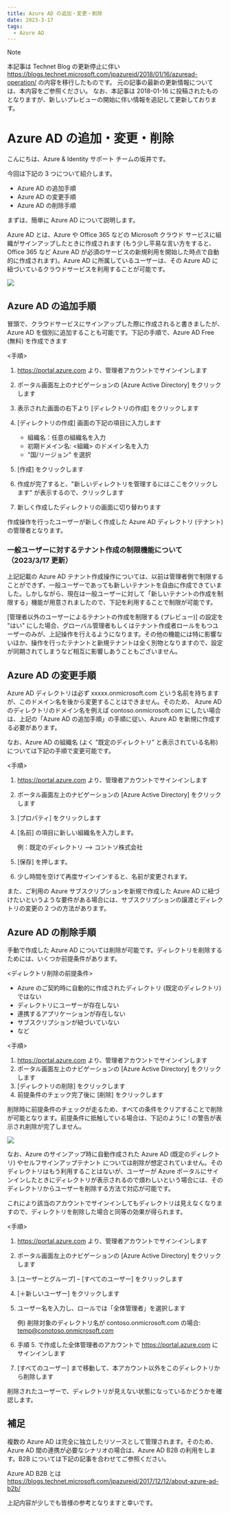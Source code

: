 ```yaml
---
title: Azure AD の追加・変更・削除
date: 2023-3-17
tags:
  - Azure AD
---
```


> [!NOTE]
> 本記事は Technet Blog の更新停止に伴い https://blogs.technet.microsoft.com/jpazureid/2018/01/16/azuread-operation/ の内容を移行したものです。
> 元の記事の最新の更新情報については、本内容をご参照ください。
> なお、本記事は 2018-01-16 に投稿されたものとなりますが、新しいプレビューの開始に伴い情報を追記して更新しております。

# Azure AD の追加・変更・削除

こんにちは、Azure & Identity サポート チームの坂井です。

今回は下記の 3 つについて紹介します。

- Azure AD の追加手順
- Azure AD の変更手順
- Azure AD の削除手順

まずは、簡単に Azure AD について説明します。

Azure AD とは、Azure や Office 365 などの Microsoft クラウド サービスに組織がサインアップしたときに作成されます (もう少し平易な言い方をすると、 Office 365 など Azure AD が必須のサービスの新規利用を開始した時点で自動的に作成されます)。Azure AD に所属しているユーザーは、その Azure AD に紐づいているクラウドサービスを利用することが可能です。

![](./add-modify-delete-directory/user-access-o365-subscription.png)

## Azure AD の追加手順

冒頭で、クラウドサービスにサインアップした際に作成されると書きましたが、Azure AD を個別に追加することも可能です。下記の手順で、Azure AD Free (無料) を作成できます

<手順>

1. https://portal.azure.com より、管理者アカウントでサインインします
2. ポータル画面左上のナビゲーションの [Azure Active Directory] をクリックします
3. 表示された画面の右下より  [ディレクトリの作成] をクリックします
4. [ディレクトリの作成] 画面の下記の項目に入力します

    - 組織名：任意の組織名を入力
    - 初期ドメイン名: <組織> のドメイン名を入力
    - "国/リージョン" を選択

5. [作成] をクリックします
6. 作成が完了すると、"新しいディレクトリを管理するにはここをクリックします" が表示するので、クリックします
7. 新しく作成したディレクトリの画面に切り替わります

作成操作を行ったユーザーが新しく作成した Azure AD ディレクトリ (テナント) の管理者となります。

### 一般ユーザーに対するテナント作成の制限機能について（2023/3/17 更新）
上記記載の Azure AD テナント作成操作については、以前は管理者側で制限することができず、一般ユーザーであっても新しいテナントを自由に作成できていました。しかしながら、現在は一般ユーザーに対して「新しいテナントの作成を制限する」機能が用意されましたので、下記を利用することで制限が可能です。



[管理者以外のユーザーによるテナントの作成を制限する (プレビュー)] の設定を "はい" にした場合、グローバル管理者もしくはテナント作成者ロールをもつユーザーのみが、上記操作を行えるようになります。その他の機能には特に影響ないほか、操作を行ったテナントと新規テナントは全く別物となりますので、設定が同期されてしまうなど相互に影響しあうこともございません。

## Azure AD の変更手順

Azure AD ディレクトリは必ず xxxxx.onmicrosoft.com という名前を持ちますが、このドメイン名を後から変更することはできません。そのため、 Azure AD のディレクトリのドメイン名を例えば contoso.onmicrosoft.com にしたい場合は、上記の「Azure AD の追加手順」の手順に従い、Azure AD を新規に作成する必要があります。

なお、Azure AD の組織名 (よく ”既定のディレクトリ” と表示されている名称) については下記の手順で変更可能です。

<手順>

1. https://portal.azure.com より、管理者アカウントでサインインします
2. ポータル画面左上のナビゲーションの [Azure Active Directory] をクリックします
3. [プロパティ] をクリックします
4. [名前] の項目に新しい組織名を入力します。

    例：既定のディレクトリ --> コントソ株式会社

5. [保存] を押します。
6. 少し時間を空けて再度サインインすると、名前が変更されます。

また、ご利用の Azure サブスクリプションを新規で作成した Azure AD に紐づけたいというような要件がある場合には、サブスクリプションの譲渡とディレクトリの変更の 2 つの方法があります。 

## Azure AD の削除手順

手動で作成した Azure AD については削除が可能です。ディレクトリを削除するためには、いくつか前提条件があります。

<ディレクトリ削除の前提条件>

- Azure のご契約時に自動的に作成されたディレクトリ (既定のディレクトリ) ではない
- ディレクトリにユーザーが存在しない
- 連携するアプリケーションが存在しない
- サブスクリプションが紐づいていない
- など

<手順>

1. https://portal.azure.com より、管理者アカウントでサインインします
2. ポータル画面左上のナビゲーションの [Azure Active Directory] をクリックします
3. [ディレクトリの削除] をクリックします
4. 前提条件のチェック完了後に [削除] をクリックします

削除時に前提条件のチェックが走るため、すべての条件をクリアすることで削除が可能となります。前提条件に抵触している場合は、下記のように ! の警告が表示され削除が完了しません。

![](./add-modify-delete-directory/confirm-delete-directory.png)

なお、Azure のサインアップ時に自動作成された Azure AD  (既定のディレクトリ) やセルフサインアップテナント については削除が想定されていません。そのディレクトリはもう利用することはないが、ユーザーが Azure ポータルにサインインしたときにディレクトリが表示されるので煩わしいという場合には、そのディレクトリからユーザーを削除する方法で対応が可能です。

これにより該当のアカウントでサインインしてもディレクトリは見えなくなりますので、ディレクトリを削除した場合と同等の効果が得られます。

<手順>

1. https://portal.azure.com より、管理者アカウントでサインインします
2. ポータル画面左上のナビゲーションの [Azure Active Directory] をクリックします
3. [ユーザーとグループ] – [すべてのユーザー] をクリックします
4. [＋新しいユーザー] をクリックします
5. ユーザー名を入力し、ロールでは「全体管理者」を選択します

    例) 削除対象のディレクトリ名が contoso.onmicrosoft.com の場合: temp@conotoso.onmicrosoft.com

6. 手順 5. で作成した全体管理者のアカウントで https://portal.azure.com にサインインします
7. [すべてのユーザー] まで移動して、本アカウント以外をこのディレクトリから削除します

削除されたユーザーで、ディレクトリが見えない状態になっているかどうかを確認します。

## 補足

複数の Azure AD は完全に独立したリソースとして管理されます。そのため、Azure AD 間の連携が必要なシナリオの場合は、Azure AD B2B の利用をします。B2B については下記の記事を合わせてご参照ください。

Azure AD B2B とは  
https://blogs.technet.microsoft.com/jpazureid/2017/12/12/about-azure-ad-b2b/

上記内容が少しでも皆様の参考となりますと幸いです。

